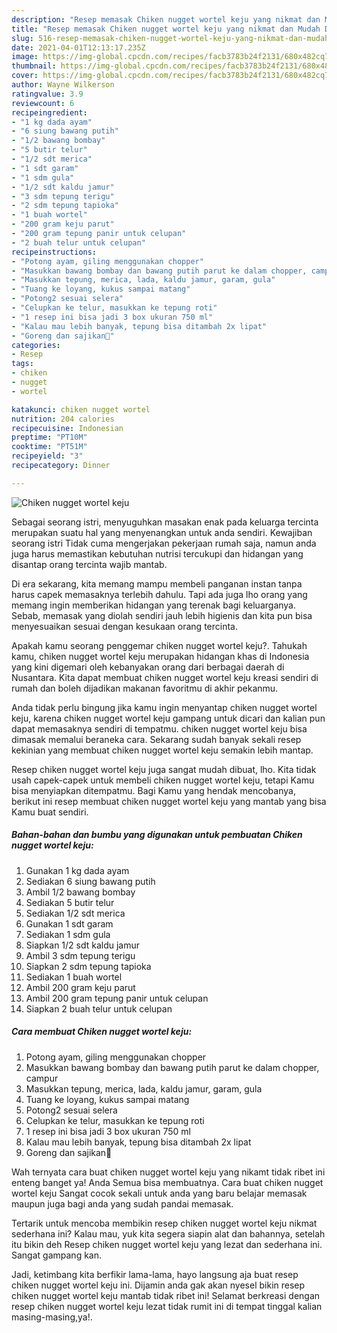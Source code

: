 ```yaml
---
description: "Resep memasak Chiken nugget wortel keju yang nikmat dan Mudah Dibuat"
title: "Resep memasak Chiken nugget wortel keju yang nikmat dan Mudah Dibuat"
slug: 516-resep-memasak-chiken-nugget-wortel-keju-yang-nikmat-dan-mudah-dibuat
date: 2021-04-01T12:13:17.235Z
image: https://img-global.cpcdn.com/recipes/facb3783b24f2131/680x482cq70/chiken-nugget-wortel-keju-foto-resep-utama.jpg
thumbnail: https://img-global.cpcdn.com/recipes/facb3783b24f2131/680x482cq70/chiken-nugget-wortel-keju-foto-resep-utama.jpg
cover: https://img-global.cpcdn.com/recipes/facb3783b24f2131/680x482cq70/chiken-nugget-wortel-keju-foto-resep-utama.jpg
author: Wayne Wilkerson
ratingvalue: 3.9
reviewcount: 6
recipeingredient:
- "1 kg dada ayam"
- "6 siung bawang putih"
- "1/2 bawang bombay"
- "5 butir telur"
- "1/2 sdt merica"
- "1 sdt garam"
- "1 sdm gula"
- "1/2 sdt kaldu jamur"
- "3 sdm tepung terigu"
- "2 sdm tepung tapioka"
- "1 buah wortel"
- "200 gram keju parut"
- "200 gram tepung panir untuk celupan"
- "2 buah telur untuk celupan"
recipeinstructions:
- "Potong ayam, giling menggunakan chopper"
- "Masukkan bawang bombay dan bawang putih parut ke dalam chopper, campur"
- "Masukkan tepung, merica, lada, kaldu jamur, garam, gula"
- "Tuang ke loyang, kukus sampai matang"
- "Potong2 sesuai selera"
- "Celupkan ke telur, masukkan ke tepung roti"
- "1 resep ini bisa jadi 3 box ukuran 750 ml"
- "Kalau mau lebih banyak, tepung bisa ditambah 2x lipat"
- "Goreng dan sajikan🧡"
categories:
- Resep
tags:
- chiken
- nugget
- wortel

katakunci: chiken nugget wortel 
nutrition: 204 calories
recipecuisine: Indonesian
preptime: "PT10M"
cooktime: "PT51M"
recipeyield: "3"
recipecategory: Dinner

---
```



![Chiken nugget wortel keju](https://img-global.cpcdn.com/recipes/facb3783b24f2131/680x482cq70/chiken-nugget-wortel-keju-foto-resep-utama.jpg)

Sebagai seorang istri, menyuguhkan masakan enak pada keluarga tercinta merupakan suatu hal yang menyenangkan untuk anda sendiri. Kewajiban seorang istri Tidak cuma mengerjakan pekerjaan rumah saja, namun anda juga harus memastikan kebutuhan nutrisi tercukupi dan hidangan yang disantap orang tercinta wajib mantab.

Di era  sekarang, kita memang mampu membeli panganan instan tanpa harus capek memasaknya terlebih dahulu. Tapi ada juga lho orang yang memang ingin memberikan hidangan yang terenak bagi keluarganya. Sebab, memasak yang diolah sendiri jauh lebih higienis dan kita pun bisa menyesuaikan sesuai dengan kesukaan orang tercinta. 



Apakah kamu seorang penggemar chiken nugget wortel keju?. Tahukah kamu, chiken nugget wortel keju merupakan hidangan khas di Indonesia yang kini digemari oleh kebanyakan orang dari berbagai daerah di Nusantara. Kita dapat membuat chiken nugget wortel keju kreasi sendiri di rumah dan boleh dijadikan makanan favoritmu di akhir pekanmu.

Anda tidak perlu bingung jika kamu ingin menyantap chiken nugget wortel keju, karena chiken nugget wortel keju gampang untuk dicari dan kalian pun dapat memasaknya sendiri di tempatmu. chiken nugget wortel keju bisa dimasak memalui beraneka cara. Sekarang sudah banyak sekali resep kekinian yang membuat chiken nugget wortel keju semakin lebih mantap.

Resep chiken nugget wortel keju juga sangat mudah dibuat, lho. Kita tidak usah capek-capek untuk membeli chiken nugget wortel keju, tetapi Kamu bisa menyiapkan ditempatmu. Bagi Kamu yang hendak mencobanya, berikut ini resep membuat chiken nugget wortel keju yang mantab yang bisa Kamu buat sendiri.

<!--inarticleads1-->

##### Bahan-bahan dan bumbu yang digunakan untuk pembuatan Chiken nugget wortel keju:

1. Gunakan 1 kg dada ayam
1. Sediakan 6 siung bawang putih
1. Ambil 1/2 bawang bombay
1. Sediakan 5 butir telur
1. Sediakan 1/2 sdt merica
1. Gunakan 1 sdt garam
1. Sediakan 1 sdm gula
1. Siapkan 1/2 sdt kaldu jamur
1. Ambil 3 sdm tepung terigu
1. Siapkan 2 sdm tepung tapioka
1. Sediakan 1 buah wortel
1. Ambil 200 gram keju parut
1. Ambil 200 gram tepung panir untuk celupan
1. Siapkan 2 buah telur untuk celupan




<!--inarticleads2-->

##### Cara membuat Chiken nugget wortel keju:

1. Potong ayam, giling menggunakan chopper
1. Masukkan bawang bombay dan bawang putih parut ke dalam chopper, campur
1. Masukkan tepung, merica, lada, kaldu jamur, garam, gula
1. Tuang ke loyang, kukus sampai matang
1. Potong2 sesuai selera
1. Celupkan ke telur, masukkan ke tepung roti
1. 1 resep ini bisa jadi 3 box ukuran 750 ml
1. Kalau mau lebih banyak, tepung bisa ditambah 2x lipat
1. Goreng dan sajikan🧡




Wah ternyata cara buat chiken nugget wortel keju yang nikamt tidak ribet ini enteng banget ya! Anda Semua bisa membuatnya. Cara buat chiken nugget wortel keju Sangat cocok sekali untuk anda yang baru belajar memasak maupun juga bagi anda yang sudah pandai memasak.

Tertarik untuk mencoba membikin resep chiken nugget wortel keju nikmat sederhana ini? Kalau mau, yuk kita segera siapin alat dan bahannya, setelah itu bikin deh Resep chiken nugget wortel keju yang lezat dan sederhana ini. Sangat gampang kan. 

Jadi, ketimbang kita berfikir lama-lama, hayo langsung aja buat resep chiken nugget wortel keju ini. Dijamin anda gak akan nyesel bikin resep chiken nugget wortel keju mantab tidak ribet ini! Selamat berkreasi dengan resep chiken nugget wortel keju lezat tidak rumit ini di tempat tinggal kalian masing-masing,ya!.

